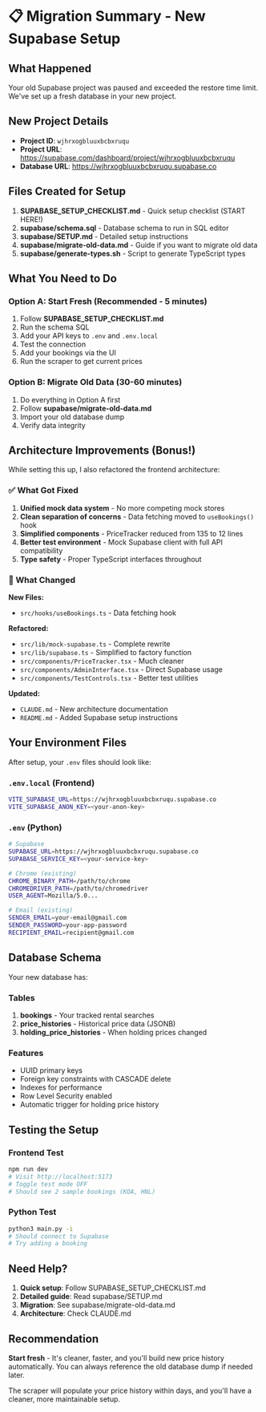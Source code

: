 # 📋 Migration Summary - New Supabase Setup

## What Happened

Your old Supabase project was paused and exceeded the restore time limit. We've set up a fresh database in your new project.

## New Project Details

- **Project ID**: `wjhrxogbluuxbcbxruqu`
- **Project URL**: https://supabase.com/dashboard/project/wjhrxogbluuxbcbxruqu
- **Database URL**: https://wjhrxogbluuxbcbxruqu.supabase.co

## Files Created for Setup

1. **SUPABASE_SETUP_CHECKLIST.md** - Quick setup checklist (START HERE!)
2. **supabase/schema.sql** - Database schema to run in SQL editor
3. **supabase/SETUP.md** - Detailed setup instructions
4. **supabase/migrate-old-data.md** - Guide if you want to migrate old data
5. **supabase/generate-types.sh** - Script to generate TypeScript types

## What You Need to Do

### Option A: Start Fresh (Recommended - 5 minutes)

1. Follow **SUPABASE_SETUP_CHECKLIST.md**
2. Run the schema SQL
3. Add your API keys to `.env` and `.env.local`
4. Test the connection
5. Add your bookings via the UI
6. Run the scraper to get current prices

### Option B: Migrate Old Data (30-60 minutes)

1. Do everything in Option A first
2. Follow **supabase/migrate-old-data.md**
3. Import your old database dump
4. Verify data integrity

## Architecture Improvements (Bonus!)

While setting this up, I also refactored the frontend architecture:

### ✅ What Got Fixed

1. **Unified mock data system** - No more competing mock stores
2. **Clean separation of concerns** - Data fetching moved to `useBookings()` hook
3. **Simplified components** - PriceTracker reduced from 135 to 12 lines
4. **Better test environment** - Mock Supabase client with full API compatibility
5. **Type safety** - Proper TypeScript interfaces throughout

### 📁 What Changed

**New Files:**
- `src/hooks/useBookings.ts` - Data fetching hook

**Refactored:**
- `src/lib/mock-supabase.ts` - Complete rewrite
- `src/lib/supabase.ts` - Simplified to factory function
- `src/components/PriceTracker.tsx` - Much cleaner
- `src/components/AdminInterface.tsx` - Direct Supabase usage
- `src/components/TestControls.tsx` - Better test utilities

**Updated:**
- `CLAUDE.md` - New architecture documentation
- `README.md` - Added Supabase setup instructions

## Your Environment Files

After setup, your `.env` files should look like:

### `.env.local` (Frontend)
```bash
VITE_SUPABASE_URL=https://wjhrxogbluuxbcbxruqu.supabase.co
VITE_SUPABASE_ANON_KEY=<your-anon-key>
```

### `.env` (Python)
```bash
# Supabase
SUPABASE_URL=https://wjhrxogbluuxbcbxruqu.supabase.co
SUPABASE_SERVICE_KEY=<your-service-key>

# Chrome (existing)
CHROME_BINARY_PATH=/path/to/chrome
CHROMEDRIVER_PATH=/path/to/chromedriver
USER_AGENT=Mozilla/5.0...

# Email (existing)
SENDER_EMAIL=your-email@gmail.com
SENDER_PASSWORD=your-app-password
RECIPIENT_EMAIL=recipient@gmail.com
```

## Database Schema

Your new database has:

### Tables
1. **bookings** - Your tracked rental searches
2. **price_histories** - Historical price data (JSONB)
3. **holding_price_histories** - When holding prices changed

### Features
- UUID primary keys
- Foreign key constraints with CASCADE delete
- Indexes for performance
- Row Level Security enabled
- Automatic trigger for holding price history

## Testing the Setup

### Frontend Test
```bash
npm run dev
# Visit http://localhost:5173
# Toggle test mode OFF
# Should see 2 sample bookings (KOA, HNL)
```

### Python Test
```bash
python3 main.py -i
# Should connect to Supabase
# Try adding a booking
```

## Need Help?

1. **Quick setup**: Follow SUPABASE_SETUP_CHECKLIST.md
2. **Detailed guide**: Read supabase/SETUP.md
3. **Migration**: See supabase/migrate-old-data.md
4. **Architecture**: Check CLAUDE.md

## Recommendation

**Start fresh** - It's cleaner, faster, and you'll build new price history automatically. You can always reference the old database dump if needed later.

The scraper will populate your price history within days, and you'll have a cleaner, more maintainable setup.
